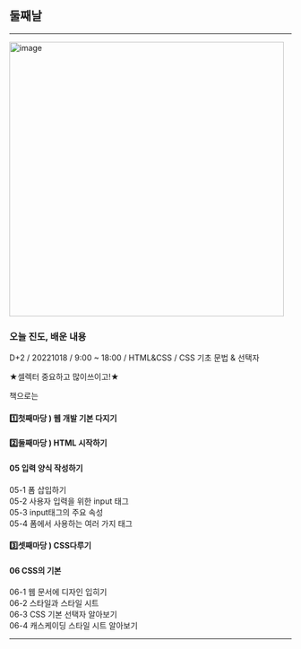 ## 둘째날
   
 
 ---
 
<img width="490" alt="image" src="https://user-images.githubusercontent.com/113709273/196216167-b3c8f461-d299-4af1-92d6-fd0797f30ee8.png">

### 오늘 진도, 배운 내용
D+2 / 20221018 / 9:00 ~ 18:00 / HTML&CSS / CSS 기초 문법 & 선택자   

★셀렉터 중요하고 많이쓰이고!★

책으로는 
 
#### 1️⃣첫째마당 ) 웹 개발 기본 다지기   

#### 2️⃣둘째마당 ) HTML 시작하기   
  
#### 05 입력 양식 작성하기    
05-1 폼 삽입하기    
05-2 사용자 입력을 위한 input 태그     
05-3 input태그의 주요 속성   
05-4 폼에서 사용하는 여러 가지 태그   

#### 3️⃣셋째마당 ) CSS다루기   
  
#### 06 CSS의 기본    
06-1 웹 문서에 디자인 입히기    
06-2 스타일과 스타일 시트     
06-3 CSS 기본 선택자 알아보기   
06-4 캐스케이딩 스타일 시트 알아보기   




---



